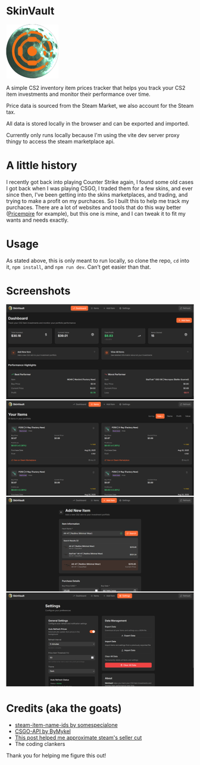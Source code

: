 # SkinVault

![logo](icon.png)

A simple CS2 inventory item prices tracker that helps you track your CS2 item investments and monitor their performance over time.

Price data is sourced from the Steam Market, we also account for the Steam tax.

All data is stored locally in the browser and can be exported and imported.

Currently only runs locally because I'm using the vite dev server proxy thingy to access the steam marketplace api.

# A little history
I recently got back into playing Counter Strike again, I found some old cases I got back when I was playing CSGO, I traded them for a few skins, and ever since then, I've been getting into the skins marketplaces, and trading, and trying to make a profit on my purchaces. So I built this to help me track my purchaces.
There are a lot of websites and tools that do this way better ([Pricempire](https://app.pricempire.com/) for example), but this one is mine, and I can tweak it to fit my wants and needs exactly.

# Usage
As stated above, this is only meant to run locally, so clone the repo, `cd` into it, `npm install`, and `npm run dev`. Can't get easier than that.

# Screenshots
![dashboard](images/dashboard.png)
![items](images/items.png)
![add](images/add.png)
![settings](images/settings.png)

# Credits (aka the goats)
- [steam-item-name-ids by somespecialone](https://github.com/somespecialone/steam-item-name-ids)
- [CSGO-API by ByMykel](https://github.com/ByMykel/CSGO-API)
- [This post helped me approximate steam's seller cut](https://steamcommunity.com/sharedfiles/filedetails/?id=824580865)
- The coding clankers

Thank you for helping me figure this out!